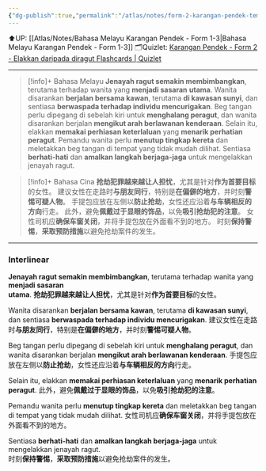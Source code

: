 ```yaml
---
{"dg-publish":true,"permalink":"/atlas/notes/form-2-karangan-pendek-tema-08-elakkan-daripada-diragut/","noteIcon":""}
---
```


⬆️UP: [[Atlas/Notes/Bahasa Melayu Karangan Pendek - Form 1-3\|Bahasa Melayu Karangan Pendek - Form 1-3]]
🗂️Quizlet: [Karangan Pendek - Form 2 - Elakkan daripada diragut Flashcards | Quizlet](https://quizlet.com/my/977493014/karangan-pendek-form-2-elakkan-daripada-diragut-flash-cards/?i=1vbzw5&x=1jqt)

---

> [!info]+ Bahasa Melayu
> **Jenayah ragut semakin membimbangkan**, terutama terhadap wanita yang **menjadi sasaran** **utama**. 
> Wanita disarankan **berjalan bersama kawan**, terutama **di kawasan sunyi**, dan sentiasa **berwaspada terhadap individu mencurigakan**. 
> Beg tangan perlu dipegang di sebelah kiri untuk **menghalang peragut**, dan wanita disarankan berjalan **mengikut arah berlawanan kenderaan**. 
> Selain itu, elakkan **memakai perhiasan keterlaluan** yang **menarik perhatian peragut**. 
> Pemandu wanita perlu **menutup tingkap kereta** dan meletakkan beg tangan di tempat yang tidak mudah dilihat. 
> Sentiasa **berhati-hati** dan **amalkan langkah berjaga-jaga** untuk mengelakkan jenayah ragut.  


> [!info]+ Bahasa Cina
> **抢劫犯罪越来越让人担忧**，尤其是针对**作为首要目标**的女性。
> 建议女性在走路时**与朋友同行**，特别是**在偏僻的地方**，并时刻**警惕可疑人物**。
> 手提包应放在左侧以**防止抢劫**，女性还应沿着**与车辆相反的方向**行走。
> 此外，避免**佩戴过于显眼的饰品**，以免**吸引抢劫犯的注意**。
> 女性司机应**确保车窗关闭**，并将手提包放在外面看不到的地方。
> 时刻**保持警惕**，**采取预防措施**以避免抢劫案件的发生。


---
### Interlinear

**Jenayah ragut semakin membimbangkan**, terutama terhadap wanita yang **menjadi sasaran**  
**utama**. 
**抢劫犯罪越来越让人担忧**，尤其是针对**作为首要目标**的女性。

Wanita disarankan **berjalan bersama kawan**, terutama **di kawasan sunyi**, dan sentiasa **berwaspada terhadap individu mencurigakan**. 
建议女性在走路时**与朋友同行**，特别是**在偏僻的地方**，并时刻**警惕可疑人物**。

Beg tangan perlu dipegang di sebelah kiri untuk **menghalang peragut**, dan wanita disarankan berjalan **mengikut arah berlawanan kenderaan**.
手提包应放在左侧以**防止抢劫**，女性还应沿着**与车辆相反的方向**行走。

Selain itu, elakkan **memakai perhiasan keterlaluan** yang **menarik perhatian peragut**. 
此外，避免**佩戴过于显眼的饰品**，以免**吸引抢劫犯的注意**。

Pemandu wanita perlu **menutup tingkap kereta** dan meletakkan beg tangan di tempat yang tidak mudah dilihat. 
女性司机应**确保车窗关闭**，并将手提包放在外面看不到的地方。

Sentiasa **berhati-hati** dan **amalkan langkah berjaga-jaga** untuk mengelakkan jenayah ragut.  
时刻**保持警惕**，**采取预防措施**以避免抢劫案件的发生。